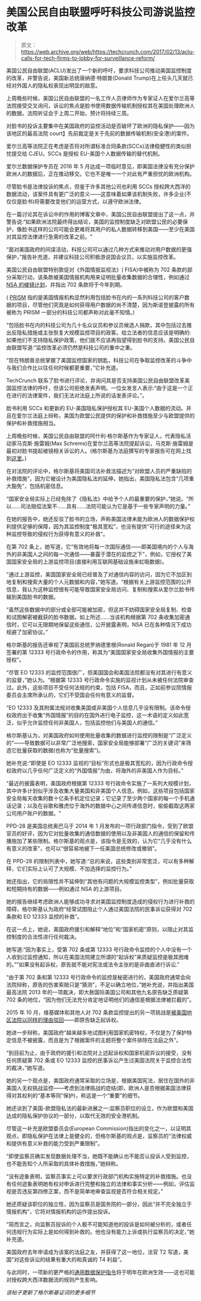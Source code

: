 # 美国公民自由联盟呼吁科技公司游说监控改革

> 原文：<https://web.archive.org/web/https://techcrunch.com/2017/02/13/aclu-calls-for-tech-firms-to-lobby-for-surveillance-reform/>

美国公民自由联盟(ACLU)发出了一个新的呼吁，要求科技公司推动美国监控制度的改革，并警告说，美国新总统唐纳德·特朗普(Donald Trump)在上任头几天就已经对外国人的隐私权表现出明显的敌意。

上周晚些时候，美国公民自由联盟的一名工作人员律师作为专家证人在爱尔兰高等法院接受交叉询问，诉讼的焦点是脸书使用数据传输机制授权其在美国处理欧洲人的数据。法院听证会于上周二开始，预计将持续三周。

对脸书的投诉主要集中在美国政府的监控活动是否破坏了欧洲的隐私保护——因为该地区的最高法院 court】先前裁定是关于先前的数据传输机制(安全港)的案件。

爱尔兰高等法院正在考虑是否将对所谓标准合同条款(SCCs)法律稳健性的类似担忧提交给 CJEU。SCCs 是授权 EU-美国个人数据传输的替代机制。

爱尔兰数据保护专员在 2016 年 5 月达成一项临时意见，即美国法律没有充分保护欧洲人的数据后，正在推动移交。它也不是唯一一个对此有严重担忧的欧洲机构。

尽管脸书是法律投诉的焦点，但鉴于许多其他公司也利用 SCCs 授权跨大西洋的数据流动，该案件具有更广泛的意义——这意味着如果该机制失败，许多企业(不仅仅是脸书)将需要改变他们的运营方式，以遵守欧洲法律。

在一篇讨论其在诉讼中的作用的博客文章中，美国公民自由联盟提出了这一点，并警告说:“如果欧洲法院最终得出结论，美国的监控制度缺乏对欧盟公民的必要保护，像脸书这样的公司可能会更难将其用户的私人数据转移到美国——至少在美国对其监控法律进行急需的改革之前。"

“面对美国政府的间谍活动，科技公司可以通过几种方式来推动对用户数据的更强保护，”报告补充道，并建议科技公司积极游说国会议员，以实施监控改革。

美国公民自由联盟特别敦促对《外国情报监视法》( FISA)中被称为 702 条款的部分采取行动，该条款被美国情报机构用来证明批量收集数据的合理性，例如通过 [NSA 的棱镜计划](https://web.archive.org/web/20221217072019/https://techcrunch.com/2013/06/07/if-prism-is-real-why-are-all-these-companies-denying-participation/)，并指出 702 条款将于今年到期。

( [PRISM](https://web.archive.org/web/20221217072019/https://en.wikipedia.org/wiki/PRISM_%28surveillance_program%29) 指的是美国情报机构显然利用包括脸书在内的一系列科技公司的客户数据的项目，尽管他们究竟是如何获得用户数据的尚不清楚，因为斯诺登披露的所有被称为 PRISM 一部分的科技公司都声称对此毫不知情。)

“包括脸书在内的科技公司为几十名众议员和参议员候选人捐款，其中包括过去推出反隐私措施或主张恢复大规模监控项目的政客。给立法者的信息应该是明确的:如果他们不支持隐私保护政策，他们就不应该再指望得到脸书的支持。美国公民自由联盟写道:“监控改革必须仍然是科技公司的重中之重。

“现在特朗普总统掌握了美国监控国家的钥匙，科技公司在争取监控改革的斗争中与我们合作比以往任何时候都更重要，”它补充道。

TechCrunch 联系了脸书进行评论，并询问其是否支持美国公民自由联盟改革美国监控法律的呼吁，但该公司拒绝发表声明。一位女发言人表示:“由于这是一个正在进行的法律案件，我们无法对法庭上所说的话发表评论。”。

脸书利用 SCCs 和更新的 EU-美国隐私保护授权其 EU-美国个人数据的流动。并且在爱尔兰法庭上辩称，美国为欧盟公民提供的保护和补救措施至少与欧盟提供的保护和补救措施相当。

上周晚些时候，美国公民自由联盟的阿什利·格尔斯基作为专家证人，代表隐私活动家马克斯·施雷姆(Max Schrems)在爱尔兰高等法院提起诉讼，马克斯·施雷姆是最初对脸书提起棱镜相关诉讼的人。(格尔斯基为法庭撰写的专家报告可在网上找到[这里](https://web.archive.org/web/20221217072019/https://www.aclu.org/other/expert-report-ashley-gorski-behalf-second-named-defendant)。)

在对法院的评论中，格尔斯基将美国司法补救法描述为“对欧盟人员的严重缺陷的补救措施”，因为它被设计为美国隐私法的延伸，她指出，美国隐私法包含“几项重大豁免”，包括机密信息。

“国家安全局实际上已经免除了《隐私法》中给予个人的最重要的保护，”她说。“所以……司法赔偿法案不……具有……法院可能认为它是基于一些专家声明的力量。”

在她的报告中，她还反驳了脸书的立场，声称美国法律未能为欧洲人的数据保护权利提供足够的保障，因为其监控制度“极其宽松”，也没有提供“可行的途径来为这种监控导致的侵权行为获得有意义的补救”。

在第 702 条上，她写道，它“有效地将每一次国际通信——即美国境内的个人与海外的非美国人之间的每一次通信——暴露于潜在的监控之下”，例如，它授权了美国国家安全局的上游监控项目(直接利用互联网基础设施来虹吸数据)。

“通过上游监控，美国国家安全局已经普及了对通信内容的访问，因为它不加区别地复制和搜索大量的个人元数据和内容，”她写道。“根据有关上游监控范围的公开信息，我认为这种监控很有可能导致国家安全局访问、复制和搜索从爱尔兰脸书传输到美国脸书的数据。

“虽然这些数据中的部分或全部可能被加密，但这并不妨碍国家安全局复制、检查和试图解密被截获的脸书数据。如上所述……当该机构根据第 702 条收集加密通信时，它可以无限期地保留这些通信，公开披露表明，NSA 已在各种情况下成功规避了加密协议。”

格尔斯基的报告还审视了美国前总统罗纳德里根(Ronald Regan)于 1981 年 12 月签署的第 12333 号行政命令的作用，称其为“美国国家安全局收集外国情报的主要授权”。

“尽管 EO 12333 的监控范围很广，但美国国会和美国法院都没有对其进行有意义的监督，”她认为。“根据第 12333 号行政命令实施的监视计划从未被任何法院审查过。此外，这些项目不受任何法规的约束，包括 FISA，而且，正如前参议院情报委员会主席所承认的，它们不受国会任何有意义的监督。

“EO 12333 及其附属法规对收集美国或非美国个人信息几乎没有限制。该命令授权政府出于收集“外国情报”的目的在国外进行电子监控，这一术语的定义如此宽泛，似乎允许监控任何非美国人，包括监控他们与美国人的通信。”

格尔斯基认为，对美国政府如何使用批量收集的数据进行监控的限制是“广泛定义的”——导致数据可以非常广泛地搜索，国家安全局能够部署“广泛的关键词”来筛选它批量获取的数据(也称为“批量搜索”)。

她补充说:“即使是 EO 12333 监视的“目标”形式也是极其宽松的，因为行政命令授权政府以几乎任何广泛定义的“外国情报”为由，将海外的非美国人作为目标。”

“最近的披露表明，美国政府根据第 12333 号行政命令实施了一系列大规模计划，其中许多计划似乎涉及收集大量美国和非美国个人信息。例如，这些项目包括国家安全局每天收集的数十亿条手机定位记录；它记录了至少两个国家的每一个手机通话记录；以及在谷歌和雅虎位于海外的数据中心之间传递信息时，偷偷截取这两家公司用户账户的数据。"

PPD-28 是美国总统奥巴马于 2014 年 1 月发布的一项行政部门指令，受到了欧盟官员的好评，因为它对批量收集的通信数据的使用以及非美国人的通信的保留和传播施加了某些限制。格尔斯基的观点是，该指令是无效的，认为它“几乎没有什么有意义的改革”，也可以“很容易地被下一任美国总统修改或撤销”。

在 PPD-28 的限制列表中，她写道:“总的来说，这些类别非常宽泛，可以有多种解释，它们实际上认可了大规模、不加选择的监控行为。”

她还指出，它的局限性并不延伸到“其他有问题的大规模监控类型”，例如批量获取和短期持有的数据——例如通过 NSA 的上游项目。

她的报告继续考虑欧洲人能够成功寻求对美国监控制度造成的侵权行为进行补救的障碍，格尔斯基认为政府“经常试图阻止个人通过美国法院的民事诉讼获得对 702 条款和 EO 12333 监控的补救”。

在这一点上，她说，美国政府援引和解释“地位”和“国家机密”原则，以阻止对其监控制度的合法性进行任何裁决。

她写道:“因为事实上，受第 702 条或第 12333 号行政命令监控的个人中没有一个人收到过监控通知，所以在美国法院建立所谓的“起诉权”来质疑监控是极其困难的。”"如果没有起诉权，原告就不能对宪法或法令主张的是非曲直进行诉讼."

“由于第 702 条和第 12333 号行政命令的监控是秘密进行的，美国政府通常会向法院辩称，原告的伤害索赔只是“猜测”，不足以确立地位，”她补充说，并指出美国最高法院 2013 年的一项裁决，即大赦国际美国公司和其他九名原告缺乏质疑第 702 条的地位，“因为他们无法充分肯定地证明他们的通信是根据法律被拦截的”。

2015 年 10 月，维基媒体和其他人对 702 条款监控提出的另一项挑战是[被美国地区法院以同样的理由驳回](https://web.archive.org/web/20221217072019/https://techcrunch.com/2015/10/26/wikimedia-vs-nsa/)——即原告缺乏起诉权。

她进一步辩称，美国政府“越来越多地试图利用国家机密特权，不仅是为了保护特定信息不被披露，而且是为了根据案件的主题将整个案件排除在法庭之外”。

“到目前为止，由于政府的援引和法院对上述起诉权和国家机密异议的接受，没有任何质疑第 702 条或 EO 12333 监控的民事诉讼产生过美国法院关于监控合法性的裁决，”她写道。

她的另一个观点是，美国政府通常采取的立场是，根据美国宪法，居住在国外的非美国人无权挑战监控——考虑到法律挑战的症结(即，欧洲人是否根据美国法律获得对其权利的“基本等同”保护)，称这是一个“重要”的细节。

她还谈到了美国-欧盟隐私法的最新进展之一:监察员职位的设立，作为欧盟和美国达成的隐私保护协议的一部分，以取代无效的安全港机制。

尽管这一补充是欧盟委员会(European Commission)指出的变化之一，以证明其观点，即隐私保护在法律上是健全的，但格尔斯基的观点是，监察员的“法律权威和提供有意义补救的能力受到严重限制”。

“即使监察员确实发现数据处理不当，她既不能确认也不能否认投诉人受到监控，也不能告知个人所采取的具体补救措施，”她辩称。

“没有迹象表明，监察员事实上可以要求行政部门机构实施特定的补救措施。也没有任何迹象表明她有权对申诉进行完整和独立的法律和事实分析——例如，评估监视是否违反第四修正案，而不是简单地审查监视是否符合相关规定。”

她还质疑该职位的独立性，因为监察员是国务院的一部分，因此“并不完全独立于情报机构”，它将对情报机构的运作提出投诉。

“简而言之，向监察员投诉的个人极不可能知道他的投诉是如何被分析的，或者任何违规行为实际上是如何得到补救的。他也没有能力上诉或执行监察员的决定，”她补充道。

美国政府去年申请成为该案的法庭之友，并获得了这一地位，法官 T2 写道，美国“对这些诉讼的结果有重大的和真诚的 T4 利益”。

与此同时，一项新的更严格的[通用数据保护指令](https://web.archive.org/web/20221217072019/https://techcrunch.com/2015/12/16/gdpr-agreed/)将于明年在欧洲生效——这也可能对授权跨大西洋数据流的规则产生影响。

*该帖子更新了格尔斯基证词的更多细节*